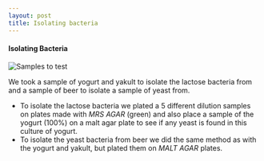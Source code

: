 ```yaml
---
layout: post
title: Isolating bacteria
---
```


#### Isolating Bacteria

![Samples to test]({{site.baseurl}}/images/lab%20work/Isolating20%bacteria1.jpg)

We took a sample of yogurt and yakult to isolate the lactose bacteria from and a sample of beer to isolate a sample of yeast from.
* To isolate the lactose bacteria we plated a 5 different dilution samples on plates made with _MRS AGAR_  (green) and also place a sample of the yogurt (100%) on a malt agar plate to see if any yeast is found in this culture of yogurt.
* To isolate the yeast bacteria from beer we did the same method as with the yogurt and yakult, but plated them on _MALT AGAR_ plates.
